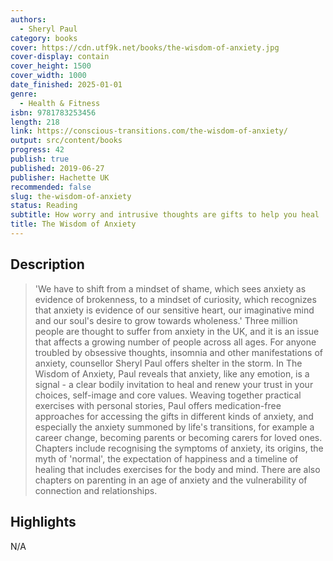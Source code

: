 ```yaml
---
authors:
  - Sheryl Paul
category: books
cover: https://cdn.utf9k.net/books/the-wisdom-of-anxiety.jpg
cover-display: contain
cover_height: 1500
cover_width: 1000
date_finished: 2025-01-01
genre:
  - Health & Fitness
isbn: 9781783253456
length: 218
link: https://conscious-transitions.com/the-wisdom-of-anxiety/
output: src/content/books
progress: 42
publish: true
published: 2019-06-27
publisher: Hachette UK
recommended: false
slug: the-wisdom-of-anxiety
status: Reading
subtitle: How worry and intrusive thoughts are gifts to help you heal
title: The Wisdom of Anxiety
---
```

## Description

> 'We have to shift from a mindset of shame, which sees anxiety as evidence of brokenness, to a mindset of curiosity, which recognizes that anxiety is evidence of our sensitive heart, our imaginative mind and our soul's desire to grow towards wholeness.' Three million people are thought to suffer from anxiety in the UK, and it is an issue that affects a growing number of people across all ages. For anyone troubled by obsessive thoughts, insomnia and other manifestations of anxiety, counsellor Sheryl Paul offers shelter in the storm. In The Wisdom of Anxiety, Paul reveals that anxiety, like any emotion, is a signal - a clear bodily invitation to heal and renew your trust in your choices, self-image and core values. Weaving together practical exercises with personal stories, Paul offers medication-free approaches for accessing the gifts in different kinds of anxiety, and especially the anxiety summoned by life's transitions, for example a career change, becoming parents or becoming carers for loved ones. Chapters include recognising the symptoms of anxiety, its origins, the myth of 'normal', the expectation of happiness and a timeline of healing that includes exercises for the body and mind. There are also chapters on parenting in an age of anxiety and the vulnerability of connection and relationships.

## Highlights

N/A